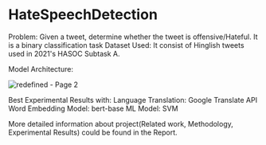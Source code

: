 # HateSpeechDetection

Problem: Given a tweet, determine whether the tweet is offensive/Hateful. It is a binary classification task
Dataset Used: It consist of Hinglish tweets used in 2021's HASOC Subtask A.

Model Architecture:

![redefined - Page 2](https://user-images.githubusercontent.com/88608893/208638782-ed4abd02-e322-46b5-a113-342c2573b91d.png)

Best Experimental Results with:
Language Translation: Google Translate API
Word Embedding Model: bert-base
ML Model: SVM

More detailed information about project(Related work, Methodology, Experimental Results) could be found in the Report.
